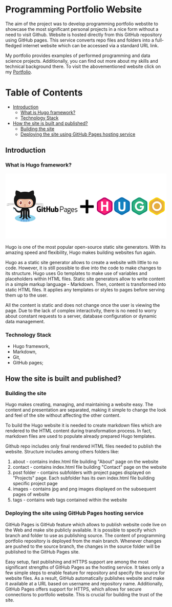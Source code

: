 # Programming Portfolio Website

The aim of the project was to develop programming portfolio webstite to showcase the most significant personal projects in a nice form without a need to visit Github. Website is hosted directly from this GitHub repository using GitHub pages. This service converts repo files and folders into a full-fledged internet website which can be accessed via a standard URL link.

My portfolio provides examples of performed programming and data science projects. Additionally, you can find out more about my skills and technical background there. To visit the abovementioned website click on my [Portfolio](https://maciejpyra.github.io/programming-portfolio-website/).


# Table of Contents

  * [Introduction](#intro)
     * [What is Hugo framework?](#intro1)
     * [Technology Stack](#intro2)
  * [How the site is built and published?](#desc)
     * [Building the site](#desc1)
     * [Deploying the site using GitHub Pages hosting service](#desc2)


<a name="intro"></a>
<a name="intro1"></a>
## Introduction
### What is Hugo framework?

<p align="center">
  <img src="https://github.com/MaciejPyra/programming-portfolio-website/blob/main/GitHub_Hugo.png" />
</p>

Hugo is one of the most popular open-source static site generators. With its amazing speed and flexibility, Hugo makes building websites fun again.

Hugo as a static site generator allows to create a website with little to no code. However, it is still possible to dive into the code to make changes to its structure. Hugo uses Go templates to make use of variables and placeholders within HTML files. Static site generators allow to write content in a simple markup language - Markdown. Then, content is transformed into static HTML files. It applies any templates or styles to pages before serving them up to the user.

All the content is static and does not change once the user is viewing the page. Due to the lack of complex interactivity, there is no need to worry about constant requests to a server, database configuration or dynamic data management.


<a name="intro2"></a>
### Technology Stack
* Hugo framework,
* Markdown,
* Git,
* GitHub pages;


<a name="desc"></a>
## How the site is built and published?

<a name="desc1"></a>
### Building the site

Hugo makes creating, managing, and maintaining a website easy. The content and presentation are separated, making it simple to change the look and feel of the site without affecting the other content. 

To build the Hugo website it is needed to create markdown files which are rendered to the HTML content during transformation process. In fact, markdown files are used to populate already prepared Hugo templates.

Github repo includes only final rendered HTML files needed to publish the website. Structure includes among others folders like:

1. about - contains index.html file building "About" page on the website
2. contact - contains index.html file building "Contact" page on the website
3. post folder - contains subfolders with project pages displayed on "Projects" page. Each subfolder has its own index.html file building specific project page
4. images - contains jpg and png images displayed on the subsequent pages of website
5. tags - contains web tags contained within the website 


<a name="desc2"></a>
### Deploying the site using GitHub Pages hosting service

GitHub Pages is GitHub feature which allows to publish website code live on the Web and make site publicly available. It is possible to specify which branch and folder to use as publishing source. The content of programming portfolio repository is deployed from the main branch. Whenever changes are pushed to the source branch, the changes in the source folder will be published to the GitHub Pages site.

Easy setup, fast publishing and HTTPS support are among the most significant strengths of GitHub Pages as the hosting service. It takes only a few simple steps to enable feature for repository and specify the source for website files. As a result, GitHub automatically publishes website and make it available at a URL based on username and repository name. Additionally, GitHub Pages offers support for HTTPS, which allows for secure connections to portfolio website. This is crucial for building the trust of the site.
